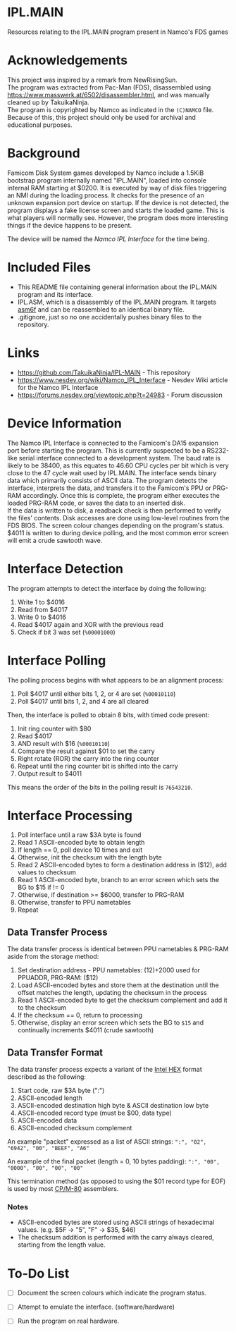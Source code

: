 # IPL.MAIN

Resources relating to the IPL.MAIN program present in Namco's FDS games

# Acknowledgements

This project was inspired by a remark from NewRisingSun.  
The program was extracted from Pac-Man (FDS), disassembled using https://www.masswerk.at/6502/disassembler.html, and was manually cleaned up by TakuikaNinja.  
The program is copyrighted by Namco as indicated in the `(C)NAMCO` file. Because of this, this project should only be used for archival and educational purposes.  

# Background

Famicom Disk System games developed by Namco include a 1.5KiB bootstrap program internally named "IPL.MAIN", loaded into console internal RAM starting at $0200. 
It is executed by way of disk files triggering an NMI during the loading process. It checks for the presence of an unknown expansion port device on startup. 
If the device is not detected, the program displays a fake license screen and starts the loaded game. This is what players will normally see. 
However, the program does more interesting things if the device happens to be present.  

The device will be named the _Namco IPL Interface_ for the time being.

# Included Files

- This README file containing general information about the IPL.MAIN program and its interface.
- IPL.ASM, which is a disassembly of the IPL.MAIN program. It targets [asm6f](https://github.com/freem/asm6f) and can be reassembled to an identical binary file.
- .gitignore, just so no one accidentally pushes binary files to the repository.

# Links

- https://github.com/TakuikaNinja/IPL-MAIN - This repository
- https://www.nesdev.org/wiki/Namco_IPL_Interface - Nesdev Wiki article for the Namco IPL Interface
- https://forums.nesdev.org/viewtopic.php?t=24983 - Forum discussion

# Device Information

The Namco IPL Interface is connected to the Famicom's DA15 expansion port before starting the program. 
This is currently suspected to be a RS232-like serial interface connected to a development system. 
The baud rate is likely to be 38400, as this equates to 46.60 CPU cycles per bit which is very close to the 47 cycle wait used by IPL.MAIN. 
The interface sends binary data which primarily consists of ASCII data. The program detects the interface, interprets the data, and transfers it to the Famicom's PPU or PRG-RAM accordingly. 
Once this is complete, the program either executes the loaded PRG-RAM code, or saves the data to an inserted disk.  
If the data is written to disk, a readback check is then performed to verify the files' contents. Disk accesses are done using low-level routines from the FDS BIOS.
The screen colour changes depending on the program's status. $4011 is written to during device polling, and the most common error screen will emit a crude sawtooth wave.

# Interface Detection

The program attempts to detect the interface by doing the following:
1. Write 1 to $4016
1. Read from $4017
1. Write 0 to $4016
1. Read $4017 again and XOR with the previous read
1. Check if bit 3 was set (`%00001000`)

# Interface Polling

The polling process begins with what appears to be an alignment process:
1. Poll $4017 until either bits 1, 2, or 4 are set (`%00010110`)
1. Poll $4017 until bits 1, 2, and 4 are all cleared

Then, the interface is polled to obtain 8 bits, with timed code present:
1. Init ring counter with $80
1. Read $4017
1. AND result with $16 (`%00010110`)
1. Compare the result against $01 to set the carry
1. Right rotate (ROR) the carry into the ring counter
1. Repeat until the ring counter bit is shifted into the carry
1. Output result to $4011

This means the order of the bits in the polling result is `76543210`.

# Interface Processing

1. Poll interface until a raw $3A byte is found
1. Read 1 ASCII-encoded byte to obtain length
1. If length == 0, poll device 10 times and exit
1. Otherwise, init the checksum with the length byte
1. Read 2 ASCII-encoded bytes to form a destination address in ($12), add values to checksum
1. Read 1 ASCII-encoded byte, branch to an error screen which sets the BG to $15 if != 0
1. Otherwise, if destination >= $6000, transfer to PRG-RAM
1. Otherwise, transfer to PPU nametables
1. Repeat

## Data Transfer Process

The data transfer process is identical between PPU nametables & PRG-RAM aside from the storage method:
1. Set destination address - PPU nametables: ($12)+$2000 used for PPUADDR, PRG-RAM: ($12)
1. Load ASCII-encoded bytes and store them at the destination until the offset matches the length, updating the checksum in the process
1. Read 1 ASCII-encoded byte to get the checksum complement and add it to the checksum
1. If the checksum == 0, return to processing
1. Otherwise, display an error screen which sets the BG to `$15` and continually increments $4011 (crude sawtooth)

## Data Transfer Format

The data transfer process expects a variant of the [Intel HEX](https://en.wikipedia.org/wiki/Intel_HEX) format described as the following:
1. Start code, raw $3A byte (":")
1. ASCII-encoded length
1. ASCII-encoded destination high byte & ASCII destination low byte
1. ASCII-encoded record type (must be $00, data type)
1. ASCII-encoded data
1. ASCII-encoded checksum complement

An example "packet" expressed as a list of ASCII strings:
`":", "02", "6942", "00", "BEEF", "A6"`

An example of the final packet (length = 0, 10 bytes padding):
`":", "00", "0000", "00", "00", "00"`

This termination method (as opposed to using the $01 record type for EOF) is used by most [CP/M-80](https://en.wikipedia.org/wiki/CP/M-80) assemblers.

### Notes

- ASCII-encoded bytes are stored using ASCII strings of hexadecimal values. (e.g. $5F -> "5", "F" -> $35, $46)
- The checksum addition is performed with the carry always cleared, starting from the length value.

# To-Do List

- [ ] Document the screen colours which indicate the program status.
- [ ] Attempt to emulate the interface. (software/hardware)
- [ ] Run the program on real hardware.

